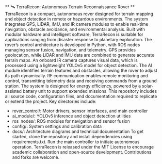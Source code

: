 ** 🛰️ TerraRecon: Autonomous Terrain Reconnaissance Rover **
TerraRecon is a compact, autonomous rover designed for terrain mapping and object detection in remote or hazardous environments. The system integrates GPS, LiDAR, IMU, and IR camera modules to enable real-time navigation, obstacle avoidance, and environmental analysis. Built with modular hardware and intelligent software, TerraRecon is suitable for applications ranging from disaster response to planetary exploration.
The rover’s control architecture is developed in Python, with ROS nodes managing sensor fusion, navigation, and telemetry. GPS provides geolocation, while LiDAR and IMU data are combined to generate accurate terrain maps. An onboard IR camera captures visual data, which is processed using a lightweight YOLOv5 model for object detection. The AI module identifies terrain features and obstacles, allowing the rover to adjust its path dynamically.
RF communication enables remote monitoring and control, transmitting telemetry data and receiving commands from a ground station. The system is designed for energy efficiency, powered by a solar-assisted battery unit to support extended missions.
This repository includes all source code, configuration files, and documentation required to replicate or extend the project. Key directories include:
- rover_control/: Motor drivers, sensor interfaces, and main controller
- ai_module/: YOLOv5 inference and object detection utilities
- ros_nodes/: ROS modules for navigation and sensor fusion
- config/: System settings and calibration data
- docs/: Architecture diagrams and technical documentation
To get started, clone the repository and install dependencies using requirements.txt. Run the main controller to initiate autonomous operation.
TerraRecon is released under the MIT License to encourage academic collaboration and open-source development. Contributions and forks are welcome.
